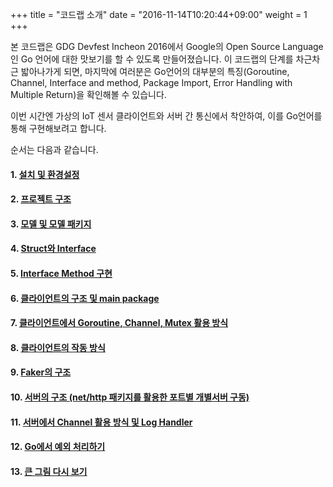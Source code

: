 +++
title = "코드랩 소개"
date = "2016-11-14T10:20:44+09:00"
weight = 1
+++

본 코드랩은 GDG Devfest Incheon 2016에서 Google의 Open Source Language인 Go 언어에 대한 맛보기를 할 수 있도록 만들어졌습니다.
이 코드랩의 단계를 차근차근 밟아나가게 되면, 마지막에 여러분은 Go언어의 대부분의 특징(Goroutine, Channel, Interface and method, Package Import, Error Handling with Multiple Return)을 확인해볼 수 있습니다.

이번 시간엔 가상의 IoT 센서 클라이언트와 서버 간 통신에서 착안하여, 이를 Go언어를 통해 구현해보려고 합니다.

순서는 다음과 같습니다.

#### 1. [설치 및 환경설정](/install-and-env)
#### 2. [프로젝트 구조](/project-structure)
#### 3. [모델 및 모델 패키지](/models)
#### 4. [Struct와 Interface](/struct-and-interface)
#### 5. [Interface Method 구현](/implement-interface-method)
#### 6. [클라이언트의 구조 및 main package](/how-client-works)
#### 7. [클라이언트에서 Goroutine, Channel, Mutex 활용 방식](/go-routine-and-channel-and-mutex)
#### 8. [클라이언트의 작동 방식](/how-client-works)
#### 9. [Faker의 구조](/faker-structure)
#### 10. [서버의 구조 (net/http 패키지를 활용한 포트별 개별서버 구동)](/server-structure-and-net-http)
#### 11. [서버에서 Channel 활용 방식 및 Log Handler](/how-server-and-logger-works)
#### 12. [Go에서 예외 처리하기](/error-handling-in-go)
#### 13. [큰 그림 다시 보기](/how-application-works)
